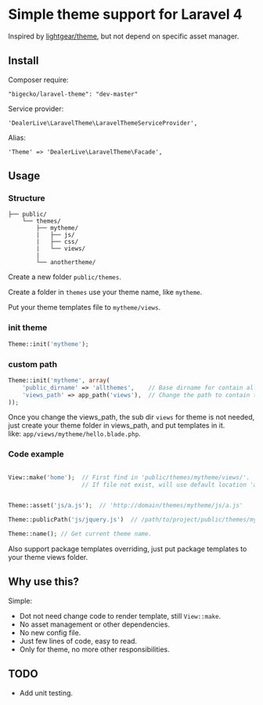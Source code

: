# Simple theme support for Laravel 4

Inspired by [lightgear/theme](https://github.com/lightgear/theme), but not depend on specific asset manager.

## Install

Composer require:

    "bigecko/laravel-theme": "dev-master"

Service provider:

    'DealerLive\LaravelTheme\LaravelThemeServiceProvider',

Alias:

    'Theme' => 'DealerLive\LaravelTheme\Facade',

## Usage

### Structure

```
├── public/
    └── themes/
        ├── mytheme/
        |   ├── js/
        |   ├── css/
        |   └── views/
        |
        └── anothertheme/

```

Create a new folder `public/themes`.

Create a folder in `themes` use your theme name, like `mytheme`.

Put your theme templates file to `mytheme/views`.

### init theme

```php
Theme::init('mytheme');
```

### custom path

```php
Theme::init('mytheme', array(
    'public_dirname' => 'allthemes',    // Base dirname for contain all themes, relative to public path.
    'views_path' => app_path('views'),  // Change the path to contain theme templates.
));
```

Once you change the views_path, the sub dir `views` for theme is not needed,  
just create your theme folder in views_path, and put templates in it.  
like: `app/views/mytheme/hello.blade.php`.


### Code example

```php

View::make('home');  // First find in 'public/themes/mytheme/views/'.
                     // If file not exist, will use default location 'app/views/'.


Theme::asset('js/a.js');  // 'http://domain/themes/mytheme/js/a.js'

Theme::publicPath('js/jquery.js')  // /path/to/project/public/themes/mytheme/js/jquery.js

Theme::name(); // Get current theme name.

```

Also support package templates overriding, just put package templates to your theme views folder.


## Why use this?

Simple:

  * Dot not need change code to render template, still `View::make`.
  * No asset management or other dependencies.
  * No new config file.
  * Just few lines of code, easy to read.
  * Only for theme, no more other responsibilities.

## TODO

  * Add unit testing.
